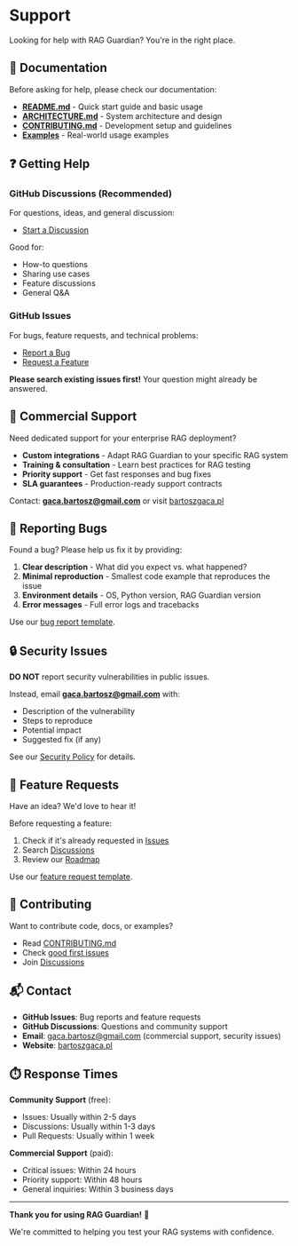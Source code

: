 # Support

Looking for help with RAG Guardian? You're in the right place.

## 📖 Documentation

Before asking for help, please check our documentation:

- **[README.md](../README.md)** - Quick start guide and basic usage
- **[ARCHITECTURE.md](../ARCHITECTURE.md)** - System architecture and design
- **[CONTRIBUTING.md](../CONTRIBUTING.md)** - Development setup and guidelines
- **[Examples](../docs/examples/)** - Real-world usage examples

## ❓ Getting Help

### GitHub Discussions (Recommended)

For questions, ideas, and general discussion:
- [Start a Discussion](https://github.com/gacabartosz/rag-guardian/discussions)

Good for:
- How-to questions
- Sharing use cases
- Feature discussions
- General Q&A

### GitHub Issues

For bugs, feature requests, and technical problems:
- [Report a Bug](https://github.com/gacabartosz/rag-guardian/issues/new?template=bug_report.md)
- [Request a Feature](https://github.com/gacabartosz/rag-guardian/issues/new?template=feature_request.md)

**Please search existing issues first!** Your question might already be answered.

## 💼 Commercial Support

Need dedicated support for your enterprise RAG deployment?

- **Custom integrations** - Adapt RAG Guardian to your specific RAG system
- **Training & consultation** - Learn best practices for RAG testing
- **Priority support** - Get fast responses and bug fixes
- **SLA guarantees** - Production-ready support contracts

Contact: **gaca.bartosz@gmail.com** or visit [bartoszgaca.pl](https://bartoszgaca.pl)

## 🐛 Reporting Bugs

Found a bug? Please help us fix it by providing:

1. **Clear description** - What did you expect vs. what happened?
2. **Minimal reproduction** - Smallest code example that reproduces the issue
3. **Environment details** - OS, Python version, RAG Guardian version
4. **Error messages** - Full error logs and tracebacks

Use our [bug report template](https://github.com/gacabartosz/rag-guardian/issues/new?template=bug_report.md).

## 🔒 Security Issues

**DO NOT** report security vulnerabilities in public issues.

Instead, email **gaca.bartosz@gmail.com** with:
- Description of the vulnerability
- Steps to reproduce
- Potential impact
- Suggested fix (if any)

See our [Security Policy](SECURITY.md) for details.

## 🚀 Feature Requests

Have an idea? We'd love to hear it!

Before requesting a feature:
1. Check if it's already requested in [Issues](https://github.com/gacabartosz/rag-guardian/issues)
2. Search [Discussions](https://github.com/gacabartosz/rag-guardian/discussions)
3. Review our [Roadmap](../README.md#roadmap)

Use our [feature request template](https://github.com/gacabartosz/rag-guardian/issues/new?template=feature_request.md).

## 🤝 Contributing

Want to contribute code, docs, or examples?

- Read [CONTRIBUTING.md](../CONTRIBUTING.md)
- Check [good first issues](https://github.com/gacabartosz/rag-guardian/labels/good%20first%20issue)
- Join [Discussions](https://github.com/gacabartosz/rag-guardian/discussions)

## 📬 Contact

- **GitHub Issues**: Bug reports and feature requests
- **GitHub Discussions**: Questions and community support
- **Email**: gaca.bartosz@gmail.com (commercial support, security issues)
- **Website**: [bartoszgaca.pl](https://bartoszgaca.pl)

## ⏱️ Response Times

**Community Support** (free):
- Issues: Usually within 2-5 days
- Discussions: Usually within 1-3 days
- Pull Requests: Usually within 1 week

**Commercial Support** (paid):
- Critical issues: Within 24 hours
- Priority support: Within 48 hours
- General inquiries: Within 3 business days

---

**Thank you for using RAG Guardian!** 🚀

We're committed to helping you test your RAG systems with confidence.
